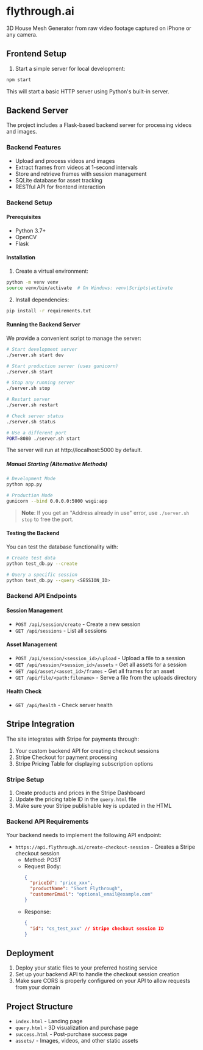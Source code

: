 # flythrough.ai

3D House Mesh Generator from raw video footage captured on iPhone or any camera.

## Frontend Setup

1. Start a simple server for local development:

```bash
npm start
```

This will start a basic HTTP server using Python's built-in server.

## Backend Server

The project includes a Flask-based backend server for processing videos and images.

### Backend Features

- Upload and process videos and images
- Extract frames from videos at 1-second intervals
- Store and retrieve frames with session management
- SQLite database for asset tracking
- RESTful API for frontend interaction

### Backend Setup

#### Prerequisites

- Python 3.7+
- OpenCV
- Flask

#### Installation

1. Create a virtual environment:
```bash
python -m venv venv
source venv/bin/activate  # On Windows: venv\Scripts\activate
```

2. Install dependencies:
```bash
pip install -r requirements.txt
```

#### Running the Backend Server

We provide a convenient script to manage the server:

```bash
# Start development server
./server.sh start dev

# Start production server (uses gunicorn)
./server.sh start

# Stop any running server
./server.sh stop

# Restart server
./server.sh restart

# Check server status
./server.sh status

# Use a different port
PORT=8080 ./server.sh start
```

The server will run at http://localhost:5000 by default.

##### Manual Starting (Alternative Methods)

```bash
# Development Mode
python app.py

# Production Mode
gunicorn --bind 0.0.0.0:5000 wsgi:app
```

> **Note**: If you get an "Address already in use" error, use `./server.sh stop` to free the port.

#### Testing the Backend

You can test the database functionality with:

```bash
# Create test data
python test_db.py --create

# Query a specific session
python test_db.py --query <SESSION_ID>
```

### Backend API Endpoints

#### Session Management

- `POST /api/session/create` - Create a new session
- `GET /api/sessions` - List all sessions

#### Asset Management

- `POST /api/session/<session_id>/upload` - Upload a file to a session
- `GET /api/session/<session_id>/assets` - Get all assets for a session
- `GET /api/asset/<asset_id>/frames` - Get all frames for an asset
- `GET /api/file/<path:filename>` - Serve a file from the uploads directory

#### Health Check

- `GET /api/health` - Check server health

## Stripe Integration

The site integrates with Stripe for payments through:

1. Your custom backend API for creating checkout sessions
2. Stripe Checkout for payment processing
3. Stripe Pricing Table for displaying subscription options

### Stripe Setup

1. Create products and prices in the Stripe Dashboard
2. Update the pricing table ID in the `query.html` file
3. Make sure your Stripe publishable key is updated in the HTML

### Backend API Requirements

Your backend needs to implement the following API endpoint:

- `https://api.flythrough.ai/create-checkout-session` - Creates a Stripe checkout session
  - Method: POST
  - Request Body: 
    ```json
    {
      "priceId": "price_xxx",
      "productName": "Short Flythrough",
      "customerEmail": "optional_email@example.com"
    }
    ```
  - Response: 
    ```json
    {
      "id": "cs_test_xxx" // Stripe checkout session ID
    }
    ```

## Deployment

1. Deploy your static files to your preferred hosting service
2. Set up your backend API to handle the checkout session creation
3. Make sure CORS is properly configured on your API to allow requests from your domain

## Project Structure

- `index.html` - Landing page
- `query.html` - 3D visualization and purchase page
- `success.html` - Post-purchase success page
- `assets/` - Images, videos, and other static assets